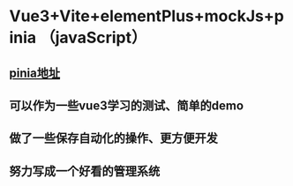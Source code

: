 # Vue3+Vite+elementPlus+mockJs+pinia （javaScript）

## [pinia地址](https://pinia.vuejs.org/introduction.html#basic-example) 
## 可以作为一些vue3学习的测试、简单的demo
## 做了一些保存自动化的操作、更方便开发
## 努力写成一个好看的管理系统